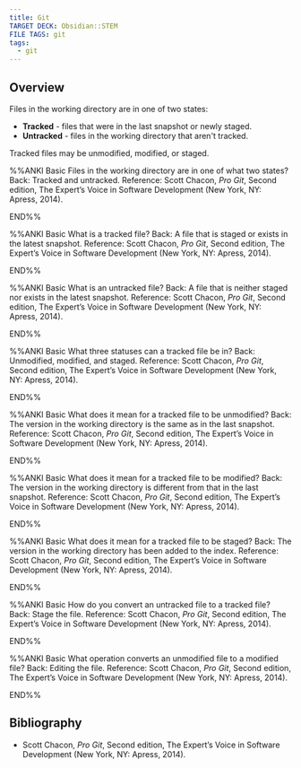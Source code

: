 ```yaml
---
title: Git
TARGET DECK: Obsidian::STEM
FILE TAGS: git
tags:
  - git
---
```


## Overview

Files in the working directory are in one of two states:

* **Tracked** - files that were in the last snapshot or newly staged.
* **Untracked** - files in the working directory that aren't tracked.

Tracked files may be unmodified, modified, or staged.

%%ANKI
Basic
Files in the working directory are in one of what two states?
Back: Tracked and untracked.
Reference: Scott Chacon, *Pro Git*, Second edition, The Expert’s Voice in Software Development (New York, NY: Apress, 2014).
<!--ID: 1714478450631-->
END%%

%%ANKI
Basic
What is a tracked file?
Back: A file that is staged or exists in the latest snapshot.
Reference: Scott Chacon, *Pro Git*, Second edition, The Expert’s Voice in Software Development (New York, NY: Apress, 2014).
<!--ID: 1714478450637-->
END%%

%%ANKI
Basic
What is an untracked file?
Back: A file that is neither staged nor exists in the latest snapshot.
Reference: Scott Chacon, *Pro Git*, Second edition, The Expert’s Voice in Software Development (New York, NY: Apress, 2014).
<!--ID: 1714478450640-->
END%%

%%ANKI
Basic
What three statuses can a tracked file be in?
Back: Unmodified, modified, and staged.
Reference: Scott Chacon, *Pro Git*, Second edition, The Expert’s Voice in Software Development (New York, NY: Apress, 2014).
<!--ID: 1714478450644-->
END%%

%%ANKI
Basic
What does it mean for a tracked file to be unmodified?
Back: The version in the working directory is the same as in the last snapshot.
Reference: Scott Chacon, *Pro Git*, Second edition, The Expert’s Voice in Software Development (New York, NY: Apress, 2014).
<!--ID: 1714478450647-->
END%%

%%ANKI
Basic
What does it mean for a tracked file to be modified?
Back: The version in the working directory is different from that in the last snapshot.
Reference: Scott Chacon, *Pro Git*, Second edition, The Expert’s Voice in Software Development (New York, NY: Apress, 2014).
<!--ID: 1714478450650-->
END%%

%%ANKI
Basic
What does it mean for a tracked file to be staged?
Back: The version in the working directory has been added to the index.
Reference: Scott Chacon, *Pro Git*, Second edition, The Expert’s Voice in Software Development (New York, NY: Apress, 2014).
<!--ID: 1714478450653-->
END%%

%%ANKI
Basic
How do you convert an untracked file to a tracked file?
Back: Stage the file.
Reference: Scott Chacon, *Pro Git*, Second edition, The Expert’s Voice in Software Development (New York, NY: Apress, 2014).
<!--ID: 1714478450657-->
END%%

%%ANKI
Basic
What operation converts an unmodified file to a modified file?
Back: Editing the file.
Reference: Scott Chacon, *Pro Git*, Second edition, The Expert’s Voice in Software Development (New York, NY: Apress, 2014).
<!--ID: 1714478450660-->
END%%

## Bibliography

* Scott Chacon, *Pro Git*, Second edition, The Expert’s Voice in Software Development (New York, NY: Apress, 2014).